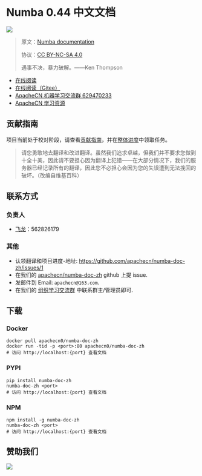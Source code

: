 # Numba 0.44 中文文档

![](docs/img/logo.png)

> 原文：[Numba documentation](http://numba.pydata.org/numba-doc/latest/index.html/)
> 
> 协议：[CC BY-NC-SA 4.0](http://creativecommons.org/licenses/by-nc-sa/4.0/)
> 
> 遇事不决，暴力破解。——Ken Thompson

* [在线阅读](https://apachecn.github.io/numba-doc-zh)
* [在线阅读（Gitee）](https://apachecn.gitee.io/numba-doc-zh/)
* [ApacheCN 机器学习交流群 629470233](http://shang.qq.com/wpa/qunwpa?idkey=30e5f1123a79867570f665aa3a483ca404b1c3f77737bc01ec520ed5f078ddef)
* [ApacheCN 学习资源](http://www.apachecn.org/)

## 贡献指南

项目当前处于校对阶段，请查看[贡献指南](CONTRIBUTING.md)，并在[整体进度](https://github.com/apachecn/numba-doc-zh/issues/1)中领取任务。

> 请您勇敢地去翻译和改进翻译。虽然我们追求卓越，但我们并不要求您做到十全十美，因此请不要担心因为翻译上犯错——在大部分情况下，我们的服务器已经记录所有的翻译，因此您不必担心会因为您的失误遭到无法挽回的破坏。（改编自维基百科）

## 联系方式

### 负责人

+   [飞龙](https://github.com/wizardforcel)：562826179

### 其他

*   认领翻译和项目进度-地址: <https://github.com/apachecn/numba-doc-zh/issues/1>
*   在我们的 [apachecn/numba-doc-zh](https://github.com/apachecn/numba-doc-zh) github 上提 issue.
*   发邮件到 Email: `apachecn@163.com`.
*   在我们的 [组织学习交流群](http://www.apachecn.org/organization/348.html) 中联系群主/管理员即可.

## 下载

### Docker

```
docker pull apachecn0/numba-doc-zh
docker run -tid -p <port>:80 apachecn0/numba-doc-zh
# 访问 http://localhost:{port} 查看文档
```

### PYPI

```
pip install numba-doc-zh
numba-doc-zh <port>
# 访问 http://localhost:{port} 查看文档
```

### NPM

```
npm install -g numba-doc-zh
numba-doc-zh <port>
# 访问 http://localhost:{port} 查看文档
```

## 赞助我们

![](http://data.apachecn.org/img/about/donate.jpg)
